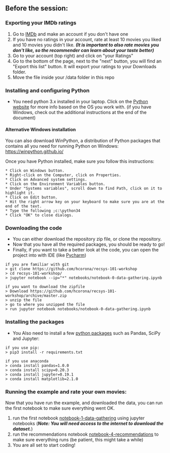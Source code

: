 ## Before the session: 

### Exporting your IMDb ratings 
1. Go to [IMDb](http://imdb.com) and make an account if you don't have one
2. If you have no ratings in your account, rate at least 10 movies you liked and 10 movies you didn't like.  ***(It is important to also rate movies you don't like, so the recommender can learn about your taste better)***
2. Go to your account (top right) and click on "your Ratings"
3. Go to the bottom of the page, next to the "next" button, you will find an "Export this list" button. It will export your ratings to your Downloads folder. 
4. Move the file inside your /data folder in this repo

### Installing and configuring Python

* You need python 3.x installed in your laptop. Click on the [Python website](https://www.python.org/downloads/) for more info based on the OS you work with. (if you have Windows, check out the additional instructions at the end of the document)

#### Alternative Windows installation

You can also download WinPython, a distribution of Python packages that contains all you need for running Python on Windows:
https://winpython.github.io/

Once you have Python installed, make sure you follow this instructions: 

``` 
* Click on Windows button.
* Right-click on the Computer, click on Properties.
* Click on Advanced system settings.
* Click on the Environment Variables button.
* Under "Systems variables", scroll down to find Path, click on it to highlight it.
* Click on Edit button.
* Hit the right arrow key on your keyboard to make sure you are at the end of the text.
* Type the following ;c:\python34
* Click "OK" to close dialogs.
```

### Downloading the code 
* You can either download the repository zip file, or clone the repository.
* Now that you have all the required packages, you should be ready to go!
* Finally, if you want to take a better look at the code, you can open the project into with IDE (like [Pycharm](https://www.jetbrains.com/pycharm/)) 

```
if you are familiar with git
> git clone https://github.com/hcorona/recsys-101-workshop
> cd recsys-101-workshop/
> jupyter notebook --ip="*" notebooks/notebook-0-data-gathering.ipynb
```

```
if you want to download the zipfile 
> Download https://github.com/hcorona/recsys-101-workshop/archive/master.zip
> unzip the file 
> go to where you unzipped the file 
> run jupyter notebook notebooks/notebook-0-data-gathering.ipynb
```

### Installing the packages 

* You Also need to install a few [python packages](https://pypi.python.org/pypi) such as Pandas, SciPy and Jupyter: 

```
if you use pip: 
> pip3 install -r requirements.txt
	
if you use anaconda
> conda install pandas=1.0.0
> conda install scipy=0.20.3
> conda install jupyter=0.19.1
> conda install matplotlib=2.1.0
```

### Running the example and rate your own movies:
Now that you have run the example, and downloaded the data, you can run the first notebook to make sure everything went OK.

1. run the first notebook [notebook-1-data-gathering](https://github.com/hcorona/recsys-101-workshop/blob/master/notebooks/notebook-0-data-gathering.ipynb) using jupyter notebooks (***Note: You will need access to the internet to download the dataset.***)
2. run the recommendations notebook  [notebook-4-recommendations](https://github.com/hcorona/recsys-101-workshop/blob/master/notebooks/notebook-4-recommendations.ipynb) to make sure everything runs (be patient, this might take a while) 
3. You are all set to start coding!

